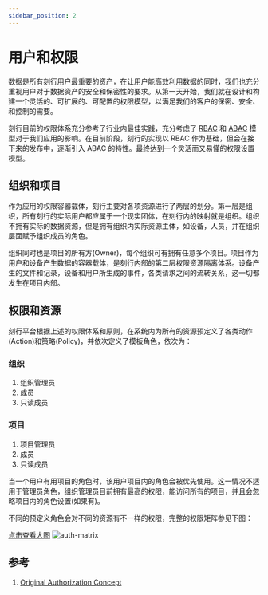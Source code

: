 ```yaml
---
sidebar_position: 2
---
```


# 用户和权限

数据是所有刻行用户最重要的资产，在让用户能高效利用数据的同时，我们也充分重视用户对于数据资产的安全和保密性的要求。从第一天开始，我们就在设计和构建一个灵活的、可扩展的、可配置的权限模型，以满足我们的客户的保密、安全、和控制的需要。

刻行目前的权限体系充分参考了行业内最佳实践，充分考虑了 [RBAC](https://en.wikipedia.org/wiki/Role-based_access_control) 和 [ABAC](https://en.wikipedia.org/wiki/Attribute-based_access_control) 模型对于我们应用的影响。在目前阶段，刻行的实现以 RBAC 作为基础，但会在接下来的发布中，逐渐引入 ABAC 的特性。最终达到一个灵活而又易懂的权限设置模型。

## 组织和项目

作为应用的权限容器载体，刻行主要对各项资源进行了两层的划分。第一层是组织，所有刻行的实际用户都应属于一个现实团体，在刻行内的映射就是组织。组织不拥有实际的数据资源，但是拥有组织内实际资源主体，如设备，人员，并在组织层面赋予组织成员的角色。

组织同时也是项目的所有方(Owner)，每个组织可有拥有任意多个项目。项目作为用户和设备产生数据的容器载体，是刻行内部的第二层权限资源隔离体系。设备产生的文件和记录，设备和用户所生成的事件，各类请求之间的流转关系，这一切都发生在项目内部。

## 权限和资源

刻行平台根据上述的权限体系和原则，在系统内为所有的资源预定义了各类动作(Action)和策略(Policy)，并依次定义了模板角色，依次为：

### 组织

1. 组织管理员
2. 成员
3. 只读成员

### 项目

1. 项目管理员
2. 成员
3. 只读成员

当一个用户有用项目的角色时，该用户项目内的角色会被优先使用。这一情况不适用于管理员角色，组织管理员目前拥有最高的权限，能访问所有的项目，并且会忽略项目内的角色设置(如果有)。

不同的预定义角色会对不同的资源有不一样的权限，完整的权限矩阵参见下图：

[点击查看大图](./img/auth-matrix.jpg)
![auth-matrix](./img/auth-matrix.jpg)

## 参考

1. [Original Authorization Concept](https://coscene0.feishu.cn/wiki/wikcnfje0fLsDRX4MHV5IcUCirh)
